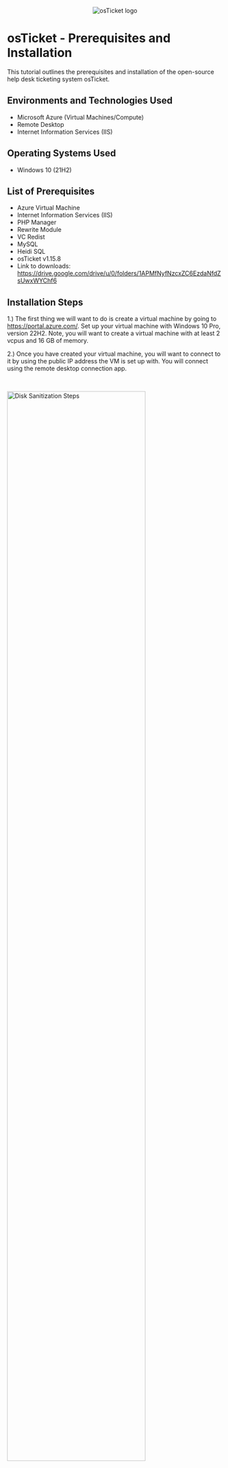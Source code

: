 <p align="center">
<img src="https://i.imgur.com/Clzj7Xs.png" alt="osTicket logo"/>
</p>

<h1>osTicket - Prerequisites and Installation</h1>
This tutorial outlines the prerequisites and installation of the open-source help desk ticketing system osTicket.<br />



<h2>Environments and Technologies Used</h2>

- Microsoft Azure (Virtual Machines/Compute)
- Remote Desktop
- Internet Information Services (IIS)

<h2>Operating Systems Used </h2>

- Windows 10</b> (21H2)

<h2>List of Prerequisites</h2>

- Azure Virtual Machine
- Internet Information Services (IIS)
- PHP Manager
- Rewrite Module
- VC Redist
- MySQL
- Heidi SQL
- osTicket v1.15.8
- Link to downloads: https://drive.google.com/drive/u/0/folders/1APMfNyfNzcxZC6EzdaNfdZsUwxWYChf6


<h2>Installation Steps</h2>


1.) The first thing we will want to do is create a virtual machine by going to https://portal.azure.com/. Set up your virtual machine with Windows 10 Pro, version 22H2. Note, you will want to create a virtual machine with at least 2 vcpus and 16 GB of memory.

2.) Once you have created your virtual machine, you will want to connect to it by using the public IP address the VM is set up with. You will connect using the remote desktop connection app. 
</p>
<br />

<p>
<img src="https://imgur.com/MAhXK2e.png" height="80%" width="80%" alt="Disk Sanitization Steps"/>
</p>
<p>
<p>
<img src="https://imgur.com/Zf2jw07.png" height="40%" width="40%" alt="Disk Sanitization Steps"/>
</p>
<p>
  
3.) Once you have connected to your virtual machine, you will want to go to your control panel. From the control panel, open up programs. Select, Turn Windows features on and off.

<p>
<img src="https://imgur.com/fGXMpx4.png" height="40%" width="40%" alt="Disk Sanitization Steps"/>
</p>
<p>
  
<p>
<img src="https://imgur.com/LBGkAw6.png" height="40%" width="40%" alt="Disk Sanitization Steps"/>
</p>
<p>
  
4.) You will want to install/enable IIS in Windows with CGI and Common HTTP Features
  - World Wide Web Services -> Application Development Features -> 
[X] CGI
[X] Common HTTP Features
  
<p>
<img src="https://imgur.com/LQjw9le.png" height="40%" width="40%" alt="Disk Sanitization Steps"/>
</p>
<p>
  
<p>
<img src="https://imgur.com/pbPeHb1.png" height="40%" width="40%" alt="Disk Sanitization Steps"/>
</p>
<p>
  
***NOTE*** Make sure all Common HTTP Features are checked.
 
 To make sure the IIS is installed/enabled, go to a browser of your choice and search for 127.0.0.1 
  It should look something like this. 
  
<p>
<img src="https://imgur.com/eICujoq.png" height="40%" width="40%" alt="Disk Sanitization Steps"/>
</p>
<p>
  
  
  
  
5.) Now that the IIS is enabled, From the Installation Files, download and install PHP Manager for IIS (PHPManagerForIIS_V1.5.0.msi)
  Go through the install wizard and complete the installation.
  
6.) Next, from the Installation Files, download and install the Rewrite Module (rewrite_amd64_en-US.msi)
  
7.) Create a folder in the C drive called PHP.
  
8.) From the Installation Files, download PHP 7.3.8 (php-7.3.88-nts-Win32-VC15-x866.zip) and unzip the contents into C:\PHP
  
  !! ATTENTION !!
If this appears, choose to “Keep” the file:
  
<p>
<img src="https://imgur.com/xZv1Yhw.png" height="40%" width="40%" alt="Disk Sanitization Steps"/>
</p>
<p>
  
<p>
<img src="https://imgur.com/YwBhqo0.png" height="40%" width="40%" alt="Disk Sanitization Steps"/>
</p>
<p>

9.) Once you have downloaded and extracted the zip file into the PHP folder on the C drive, download and install the VC_redist.x86.exe from the installation files. Go through the setup wizard to finish setting up and installing the VC_redist.x86.exe. 
  
10.) Download and install MySQL 5.5.62 (mysql-5.5.62-win32.msi)
  Run the setup wizard:
Typical Setup ->
Launch Configuration Wizard (after installation) ->
Standard Configuration ->

  Make the new root password whatever you desire. In this example, I set it to "Password1"
  
<p>
<img src="https://imgur.com/KxcUy7C.png" height="40%" width="40%" alt="Disk Sanitization Steps"/>
</p>
<p>
  
  Execute the process on the next page.
  
<p>
<img src="https://imgur.com/i7sn6hT.png" height="40%" width="40%" alt="Disk Sanitization Steps"/>
</p>
<p>
  
11.) Now that we have the files downloaded and installed, we will want to search for IIS in the Windows search bar. Open IIS as an administrator.
  The program should look like this.
  
<p>
<img src="https://imgur.com/rgdZwmM.png" height="40%" width="40%" alt="Disk Sanitization Steps"/>
</p>
<p>
  
12.) We will now want to register PHP from within IIS.
  Click on PHP Manager
  
<p>
<img src="https://imgur.com/vvTLNBH.png" height="40%" width="40%" alt="Disk Sanitization Steps"/>
</p>
<p>
  
Register the new PHP version.
  
<p>
<img src="https://imgur.com/qdbn5zQ.png" height="40%" width="40%" alt="Disk Sanitization Steps"/>
</p>
<p>
  
You will want to provide a path to the PHP executable file (php-cgi.exe)). 
  Go to C Drive -> PHP -> click on php-cgi file.
  
<p>
<img src="https://imgur.com/oJZ0gp9.png" height="40%" width="40%" alt="Disk Sanitization Steps"/>
</p>
<p>
  
  Restart the IIS server.
  
<p>
<img src="https://imgur.com/CJ3RUbG.png" height="40%" width="40%" alt="Disk Sanitization Steps"/>
</p>
<p>
  
13.) Install osTicket v1.15.8
  -Download osTicket from the Installation Files Folder
  -Extract and copy the "upload" folder to c:\inetpub\wwwroot
  -Within c:\inetpub\root, Rename "upload" to "osTicket"
  
  Reload IIS again.
  
14.) On IIS, go to sites -> Default -> osTicket
  -On the right, click “Browse *:80”
  
<p>
<img src="https://imgur.com/Yw55d5b.png" height="40%" width="40%" alt="Disk Sanitization Steps"/>
</p>
<p>
  
  Some extensions are not enabled on the osTicket browser.
  
<p>
<img src="https://imgur.com/eJIsGTn.png" height="40%" width="40%" alt="Disk Sanitization Steps"/>
</p>
<p>
  
  To enable the extensions:
  -Go back to IIS, sites -> Default -> osTicket
  -Double click PHP manager
  -Click "Enable or disable an extension"
  
<p>
<img src="https://imgur.com/vvTLNBH.png" height="40%" width="40%" alt="Disk Sanitization Steps"/>
</p>
<p>
  
<p>
<img src="https://imgur.com/uigyKjb.png" height="40%" width="40%" alt="Disk Sanitization Steps"/>
</p>
<p>
  
  We will want to enable three extensions from here.
  
  1.) php_imap.dll
 
  2.) php_intl.dll
  
  3.) php_opcache.dll
  
<p>
<img src="https://imgur.com/cOem7Nb.png" height="40%" width="40%" alt="Disk Sanitization Steps"/>
</p>
<p>
  
  
15.) Once those extensions are enabled in IIS, we will want to rename one of the files in our osTicket folder.
  Go into the file explorer and search for C;\inetpub\wwwroot\osTicket\include\ost-sampleconfig.php
  
  We are going to rename the ost-sampleconfig.php to ost-config.php
  
  Now that we have renamed the files, right-click on the file and go to properties.
  From there, click Security, click on Advance, and disable the inheritance.
  We will select Remove all inherited permissions from this object.
  
  Now we will add new permissions.
  
  Click Add
  
<p>
<img src="https://imgur.com/VPZvOdo.png" height="40%" width="40%" alt="Disk Sanitization Steps"/>
</p>
<p>
  
Select a principal
  
<p>
<img src="https://imgur.com/PoGk34d.png" height="40%" width="40%" alt="Disk Sanitization Steps"/>
</p>
<p>
  
  
 Type "Everyone" in the box.
  
<p>
<img src="https://imgur.com/F4H3ppM.png" height="40%" width="40%" alt="Disk Sanitization Steps"/>
</p>
<p>
  
  Make sure Full Control and all the other boxes are checked.
  
<p>
<img src="https://imgur.com/rbbGqwB.png" height="40%" width="40%" alt="Disk Sanitization Steps"/>
</p>
<p>
  
  Click Apply and Ok.
  
<p>
<img src="https://imgur.com/saRO3y5.png" height="40%" width="40%" alt="Disk Sanitization Steps"/>
</p>
<p>
  
  Once that is done, we will continue to set up osTicket in the browser. Click Continue on the osTicket browser page.
  Fill out the page as required, except the Database Settings at the bottom of the page. We will get to that. 
  
  We will want to download and install HeidiSQL from the Installation Files. 
  
<p>
<img src="https://imgur.com/i7a4gWC.png" height="40%" width="40%" alt="Disk Sanitization Steps"/>
</p>
<p>
  
  When the program is open, we will create a new session in it.
  
<p>
<img src="https://imgur.com/g5M1i61.png" height="40%" width="40%" alt="Disk Sanitization Steps"/>
</p>
<p>
  
  We want to ensure the username is root and the password is Password1.
  
<p>
<img src="https://imgur.com/LEAZNOc.png" height="40%" width="40%" alt="Disk Sanitization Steps"/>
</p>
<p>
  
  Once connected to the session, we will return to the browser to finish setting everything up. Under the Database Settings in the browser, the username will be "root," and the password will be the same one we created when setting up MySQL, which, for this demonstration, we used "Password1".
  
  We will now create a new database within HeidiSQL. In HeidiSQL, right-click on the left side where it says "Unnamed," select "Create new," and then select "database." Name the new database osTicket. Once we have the new database setup go back to the osTicket browser, and under MySQL Database, type in osTicket.
  
<p>
<img src="https://imgur.com/0rG1AJm.png" height="40%" width="40%" alt="Disk Sanitization Steps"/>
</p>
<p>
  
  The last step is to do some cleanup. We will want to delete the setup folder in our system. 
  -Delete: C:\inetpub\wwwroot\osTicket\setup
  Only delete the setup folder and nothing else.
  
  We then will want to set the permissions back to "Read" only in the ost-config.php file.
  
<p>
<img src="https://imgur.com/wFr0pkK.png" height="40%" width="40%" alt="Disk Sanitization Steps"/>
</p>
<p>
  
<p>
<img src="https://imgur.com/jsJOPyn.png" height="40%" width="40%" alt="Disk Sanitization Steps"/>
</p>
<p>
  
  The last step after that is to log in to osTicket on the browser.
  
<p>
<img src="https://imgur.com/uHVdDsx.png" height="40%" width="40%" alt="Disk Sanitization Steps"/>
</p>
<p>
  
  Congrats! You have now successfully installed and set up osTicket!

